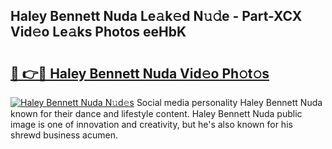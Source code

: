 ## Haley Bennett Nuda Le𝚊k𝚎d N𝚞𝚍e - Part-XCX Vid𝚎o Le𝚊ks Photos eeHbK

# <h2><a href="http://fbfcxfv.evod.top/?m=Haley+Bennett+Nuda">🔗 👉🔴 Haley Bennett Nuda Vid𝚎o Ph𝚘t𝚘s</a></h2>

[![Haley Bennett Nuda N𝚞d𝚎s](https://i.imgur.com/8V9OHl7.gif)](http://fbfcxfv.evod.top/?m=Haley+Bennett+Nuda)
Social media personality Haley Bennett Nuda known for their dance and lifestyle content. Haley Bennett Nuda public image is one of innovation and creativity, but he's also known for his shrewd business acumen. 
